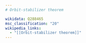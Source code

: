 ```yaml
---
# Orbit-stabilizer theorem

wikidata: Q288465
msc_classification: "20"
wikipedia_links:
  - "[[Orbit-stabilizer theorem]]"
---
```

